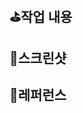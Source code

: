 ## ⛳️작업 내용

<!-- 작업한 사항을 간략하게 적어주세요 -->

## 📸스크린샷

<!-- 스크린샷으로 작업한 사항을 보여주세요 -->

## 📎레퍼런스

<!-- 참고한 레퍼런스가 있다면 기록해주세요 -->
